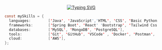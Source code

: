 <p align="center">
  <a href="https://git.io/typing-svg">
    <img src="https://readme-typing-svg.demolab.com?font=Fira+Code&pause=1000&color=FF9100&center=true&vCenter=true&width=500&lines=Hey+there!+I'm+Abu+Huzaifa;Java+Full+Stack+Developer;Code.+Debug.+Repeat.;Always+Learning+New+Tech" alt="Typing SVG" />
  </a>
</p>

```java
const mySkills = {
  languages:        ['Java', 'JavaScript','HTML', 'CSS', 'Basic Python'],
  frameworks:       ['Spring Boot', 'React' 'Bootstrap', 'Tailwind Css'],
  databases:        ['MySQL', 'MongoDB', 'PostgreSQL'],
  tools:            ['Git', 'GitHub', 'VSCode' , 'Docker', 'Postman', 'IntelliJ IDEA'],
  cloud:            ['AWS'],
};
```

